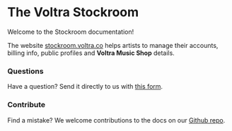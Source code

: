 # The Voltra Stockroom

Welcome to the Stockroom documentation!

The website [stockroom.voltra.co](https://stockroom.voltra.co) helps artists to manage their accounts,
billing info, public profiles and **Voltra Music Shop** details.

### Questions
Have a question? Send it directly to us with [this form](https://voltra.co/contact/).

### Contribute

Find a mistake? We welcome contributions to the docs on our [Github repo](https://github.com/voltraco/docs).
